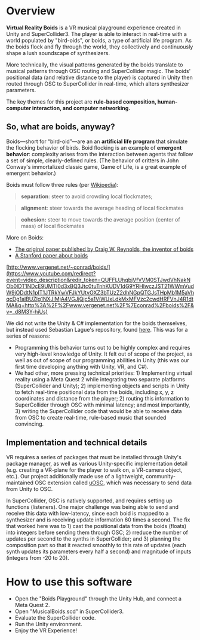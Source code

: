 # Overview

**Virtual Reality Boids** is a VR musical playground experience created in Unity and SuperCollider3. The player is able to interact in real-time with a world populated by "bird-oids", or boids, a type of artificial life program. As the boids flock and fly through the world, they collectively and continuously shape a lush soundscape of synthesizers.

More technically, the visual patterns generated by the boids translate to musical patterns through OSC routing and SuperCollider magic. The boids' positional data (and relative distance to the player) is captured in Unity then routed through OSC to SuperCollider in real-time, which alters synthesizer parameters.

The key themes for this project are **rule-based composition, human-computer interaction, and computer networking.**

## So, what are boids, anyway?

Boids—short for “bird-oid”—are an an **artificial life program** that simulate the flocking behavior of birds. Boid flocking is an example of **emergent behavior**: complexity arises from the interaction between agents that follow a set of simple, clearly-defined rules. (The behavior of critters in John Conway's immortalized classic game, Game of Life, is a great example of emergent behavior.)

Boids must follow three rules (per [Wikipedia](https://en.wikipedia.org/wiki/Boids)):

> **separation**: steer to avoid crowding local flockmates;
> 

> **alignment**: steer towards the average heading of local flockmates
> 

> **cohesion:** steer to move towards the average position (center of mass) of local flockmates
> 

More on Boids:

- [The original paper published by Craig W. Reynolds, the inventor of boids](http://www.cs.toronto.edu/~dt/siggraph97-course/cwr87/)
- [A Stanford paper about boids](https://cs.stanford.edu/people/eroberts/courses/soco/projects/2008-09/modeling-natural-systems/boids.html)

[http://www.vergenet.net/~conrad/boids/](https://www.youtube.com/redirect?event=video_description&redir_token=QUFFLUhqbjVfVVM0STJwdVhNakNOb0lDT1NDcE9UMTl0d3xBQ3Jtc0tuTnhKUDV1dG9YRHIwczJST21WWmVudW9jODdtN1pIT1JTRkYwVFJkYUtvOXZ3bTUzZ2dhNGpQTGJsTHpMb1M5aVhqcDg1alBUZlg1NXJIMjA4VGJjQjc5a1ViWUxLdkMxMFVzc2cwdHRFVnJ4R1dtMA&q=http%3A%2F%2Fwww.vergenet.net%2F%7Econrad%2Fboids%2F&v=_d8M3Y-hiUs)

We did not write the Unity & C# implementation for the boids themselves, but instead used Sebastian Lague's repository, found [here](https://github.com/SebLague/Boids/tree/master). This was for a series of reasons:

- Programming this behavior turns out to be highly complex and requires very high-level knowledge of Unity. It felt out of scope of the project, as well as out of scope of our programming abilities in Unity (this was our first time developing anything with Unity, VR, and C#).
- We had other, more pressing technical priorities: 1) Implementing virtual reality using a Meta Quest 2 while integrating two separate platforms (SuperCollider and Unity); 2) implementing objects and scripts in Unity to fetch real-time positional data from the boids, including x, y, z coordinates and distance from the player; 2) routing this information to SuperCollider through OSC with minimal latency; and most importantly, 3) writing the SuperCollider code that would be able to receive data from OSC to create real-time, rule-based music that sounded convincing.

## Implementation and technical details

VR requires a series of packages that must be installed through Unity's package manager, as well as various Unity-specific implementation detail (e.g. creating a VR-plane for the player to walk on, a VR-camera object, etc.). Our project additionally made use of a lightweight, community-maintained OSC extension called [uOSC](https://github.com/hecomi/uOSC), which was necessary to send data from Unity to OSC.

In SuperCollider, OSC is natively supported, and requires setting up functions (listeners). One major challenge was being able to send and receive this data with low-latency, since each boid is mapped to a synthesizer and is receiving update information 60 times a second. The fix that worked here was to 1) cast the positional data from the boids (floats) into integers before sending them through OSC; 2) rreduce the number of updates per second to the synths in SuperCollider; and  3) planning the composition part so that it reacted smoothly to this rate of updates (each synth updates its parameters every half a second) and magnitude of inputs (integers from -20 to 20).



# How to use this software

- Open the "Boids Playground" through the Unity Hub, and connect a Meta Quest 2.
- Open "MusicalBoids.scd" in SuperCollider3.
- Evaluate the SuperCollider code.
- Run the Unity environment.
- Enjoy the VR Experience!



